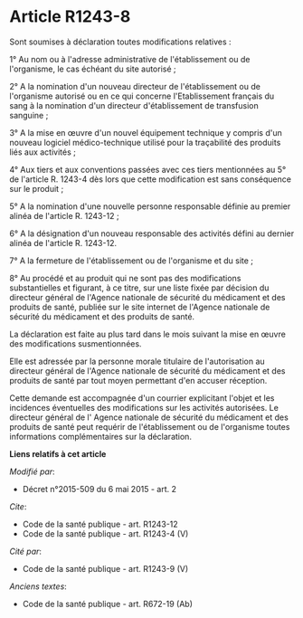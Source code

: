 # Article R1243-8

Sont soumises à déclaration toutes modifications relatives : 

1° Au nom ou à l'adresse administrative de l'établissement ou de l'organisme, le cas échéant du site autorisé ; 

2° A la nomination d'un nouveau directeur de l'établissement ou de l'organisme autorisé ou en ce qui concerne l'Etablissement
français du sang à la nomination d'un directeur d'établissement de transfusion sanguine ; 

3° A la mise en œuvre d'un nouvel équipement technique y compris d'un nouveau logiciel médico-technique utilisé pour la
traçabilité des produits liés aux activités ; 

4° Aux tiers et aux conventions passées avec ces tiers mentionnées au 5° de l'article R. 1243-4 dès lors que cette
modification est sans conséquence sur le produit ; 

5° A la nomination d'une nouvelle personne responsable définie au premier alinéa de l'article R. 1243-12 ; 

6° A la désignation d'un nouveau responsable des activités défini au dernier alinéa de l'article R. 1243-12. 

7° A la fermeture de l'établissement ou de l'organisme et du site ;

8° Au procédé et au produit qui ne sont pas des modifications substantielles et figurant, à ce titre, sur une liste fixée par
décision du directeur général de l'Agence nationale de sécurité du médicament et des produits de santé, publiée sur le site
internet de l'Agence nationale de sécurité du médicament et des produits de santé. 

La déclaration est faite au plus tard dans le mois suivant la mise en œuvre des modifications susmentionnées. 

Elle est adressée par la personne morale titulaire de l'autorisation au directeur général de l'Agence nationale de sécurité
du médicament et des produits de santé par tout moyen permettant d'en accuser réception. 

Cette demande est accompagnée d'un courrier explicitant l'objet et les incidences éventuelles des modifications sur les
activités autorisées. Le directeur général de l' Agence nationale de sécurité du médicament et des produits de santé peut
requérir de l'établissement ou de l'organisme toutes informations complémentaires sur la déclaration.

**Liens relatifs à cet article**

_Modifié par_:

  - Décret n°2015-509 du 6 mai 2015 - art. 2

_Cite_:

  - Code de la santé publique - art. R1243-12
  - Code de la santé publique - art. R1243-4 (V)

_Cité par_:

  - Code de la santé publique - art. R1243-9 (V)

_Anciens textes_:

  - Code de la santé publique - art. R672-19 (Ab)
